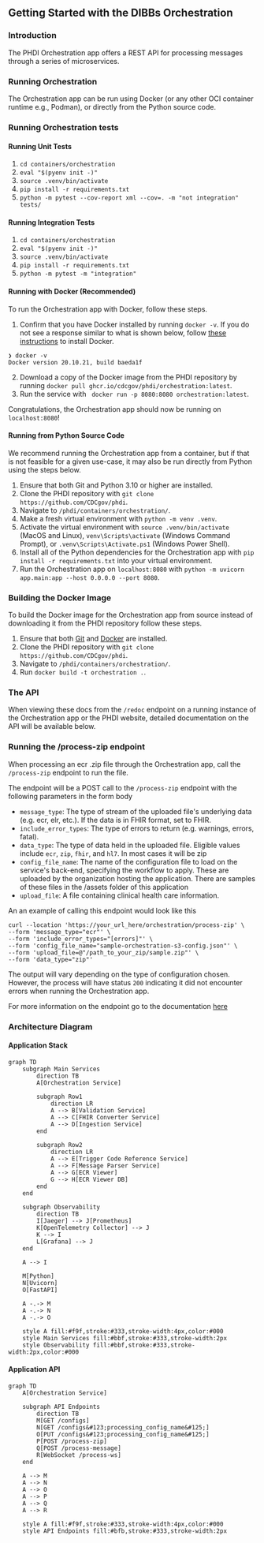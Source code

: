 ## Getting Started with the DIBBs Orchestration

### Introduction
The PHDI Orchestration app offers a REST API for processing messages through a series of microservices.

### Running Orchestration

The Orchestration app can be run using Docker (or any other OCI container runtime e.g., Podman), or directly from the Python source code.

### Running Orchestration tests
#### Running Unit Tests
1. `cd containers/orchestration`
2. `eval "$(pyenv init -)"`
3. `source .venv/bin/activate`
4. `pip install -r requirements.txt`
5. `python -m pytest --cov-report xml --cov=. -m "not integration" tests/`

#### Running Integration Tests
1. `cd containers/orchestration`
2. `eval "$(pyenv init -)"`
3. `source .venv/bin/activate`
4. `pip install -r requirements.txt`
5. `python -m pytest -m "integration"`

#### Running with Docker (Recommended)

To run the Orchestration app with Docker, follow these steps.
1. Confirm that you have Docker installed by running `docker -v`. If you do not see a response similar to what is shown below, follow [these instructions](https://docs.docker.com/get-docker/) to install Docker.
```
❯ docker -v
Docker version 20.10.21, build baeda1f
``` 
2. Download a copy of the Docker image from the PHDI repository by running `docker pull ghcr.io/cdcgov/phdi/orchestration:latest`.
3. Run the service with ` docker run -p 8080:8080 orchestration:latest`.

Congratulations, the Orchestration app should now be running on `localhost:8080`!

#### Running from Python Source Code

We recommend running the Orchestration app from a container, but if that is not feasible for a given use-case, it may also be run directly from Python using the steps below.

1. Ensure that both Git and Python 3.10 or higher are installed.
2. Clone the PHDI repository with `git clone https://github.com/CDCgov/phdi`.
3. Navigate to `/phdi/containers/orchestration/`.
4. Make a fresh virtual environment with `python -m venv .venv`.
5. Activate the virtual environment with `source .venv/bin/activate` (MacOS and Linux), `venv\Scripts\activate` (Windows Command Prompt), or `.venv\Scripts\Activate.ps1` (Windows Power Shell).
5. Install all of the Python dependencies for the Orchestration app with `pip install -r requirements.txt` into your virtual environment.
6. Run the Orchestration app on `localhost:8080` with `python -m uvicorn app.main:app --host 0.0.0.0 --port 8080`. 

### Building the Docker Image

To build the Docker image for the Orchestration app from source instead of downloading it from the PHDI repository follow these steps.
1. Ensure that both [Git](https://git-scm.com/book/en/v2/Getting-Started-Installing-Git) and [Docker](https://docs.docker.com/get-docker/) are installed.
2. Clone the PHDI repository with `git clone https://github.com/CDCgov/phdi`.
3. Navigate to `/phdi/containers/orchestration/`.
4. Run `docker build -t orchestration .`.

### The API 

When viewing these docs from the `/redoc` endpoint on a running instance of the Orchestration app or the PHDI website, detailed documentation on the API will be available below. 

### Running the /process-zip endpoint
When processing an ecr .zip file through the Orchestration app, call the `/process-zip` endpoint to run the file. 

The endpoint will be a POST call to the `/process-zip` endpoint with the following parameters in the form body

- `message_type`: The type of stream of the uploaded file's underlying data (e.g. ecr, elr, etc.). If the data is in FHIR format, set to FHIR.
- `include_error_types`: The type of errors to return (e.g. warnings, errors, fatal).
- `data_type`: The type of data held in the uploaded file. Eligible values include `ecr`, `zip`, `fhir`, and `hl7`. In most cases it will be zip
- `config_file_name`: The name of the configuration file to load on the service's back-end, specifying the workflow to apply. These are uploaded by the organization hosting the application. There are samples of these files in the /assets folder of this application
- `upload_file`: A file containing clinical health care information. 

An an example of calling this endpoint would look like this 

```
curl --location 'https://your_url_here/orchestration/process-zip' \
--form 'message_type="ecr"' \
--form 'include_error_types="[errors]"' \
--form 'config_file_name="sample-orchestration-s3-config.json"' \
--form 'upload_file=@"/path_to_your_zip/sample.zip"' \
--form 'data_type="zip"'
```

The output will vary depending on the type of configuration chosen. However, the process will have status `200` indicating it did not encounter errors when running the Orchestration app.

For more information on the endpoint go to the documentation [here](https://cdcgov.github.io/phdi/latest/containers/orchestration.html)

### Architecture Diagram

#### Application Stack

```mermaid
graph TD
    subgraph Main Services
        direction TB
        A[Orchestration Service]

        subgraph Row1
            direction LR
            A --> B[Validation Service]
            A --> C[FHIR Converter Service]
            A --> D[Ingestion Service]
        end

        subgraph Row2
            direction LR
            A --> E[Trigger Code Reference Service]
            A --> F[Message Parser Service]
            A --> G[ECR Viewer]
            G --> H[ECR Viewer DB]
        end
    end

    subgraph Observability
        direction TB
        I[Jaeger] --> J[Prometheus]
        K[OpenTelemetry Collector] --> J
        K --> I
        L[Grafana] --> J
    end

    A --> I

    M[Python]
    N[Uvicorn]
    O[FastAPI]

    A -.-> M
    A -.-> N
    A -.-> O

    style A fill:#f9f,stroke:#333,stroke-width:4px,color:#000
    style Main Services fill:#bbf,stroke:#333,stroke-width:2px
    style Observability fill:#bbf,stroke:#333,stroke-width:2px,color:#000
```

#### Application API
```mermaid
graph TD
    A[Orchestration Service]

    subgraph API Endpoints
        direction TB
        M[GET /configs]
        N[GET /configs&#123;processing_config_name&#125;]
        O[PUT /configs&#123;processing_config_name&#125;]
        P[POST /process-zip]
        Q[POST /process-message]
        R[WebSocket /process-ws]
    end

    A --> M
    A --> N
    A --> O
    A --> P
    A --> Q
    A --> R

    style A fill:#f9f,stroke:#333,stroke-width:4px,color:#000
    style API Endpoints fill:#bfb,stroke:#333,stroke-width:2px
```
